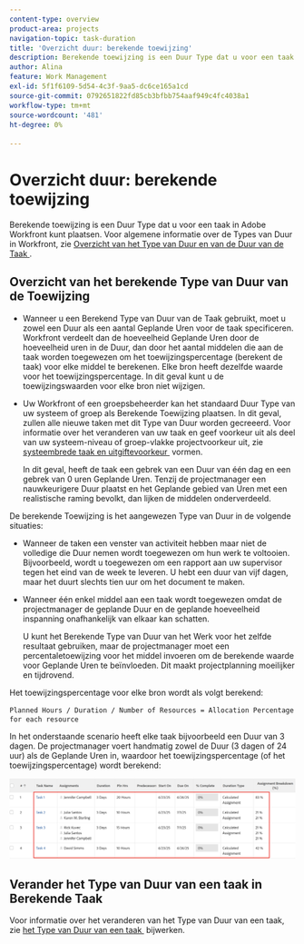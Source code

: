 ```yaml
---
content-type: overview
product-area: projects
navigation-topic: task-duration
title: 'Overzicht duur: berekende toewijzing'
description: Berekende toewijzing is een Duur Type dat u voor een taak in Adobe Workfront kunt plaatsen. Voor algemene informatie over de Types van Duur in Workfront, zie Overzicht van het Type van Duur en van de Duur van de Taak.
author: Alina
feature: Work Management
exl-id: 5f1f6109-5d54-4c3f-9aa5-dc6ce165a1cd
source-git-commit: 0792651822fd85cb3bfbb754aaf949c4fc4038a1
workflow-type: tm+mt
source-wordcount: '481'
ht-degree: 0%

---
```


# Overzicht duur: berekende toewijzing

<!-- Audited: 5/2025 -->

Berekende toewijzing is een Duur Type dat u voor een taak in Adobe Workfront kunt plaatsen. Voor algemene informatie over de Types van Duur in Workfront, zie [&#x200B; Overzicht van het Type van Duur en van de Duur van de Taak &#x200B;](../../../manage-work/tasks/taskdurtn/task-duration-and-duration-type.md).

## Overzicht van het berekende Type van Duur van de Toewijzing

<!--
<p data-mc-conditions="QuicksilverOrClassic.Draft mode">(NOTE: This Hub issue has a powerpoint that highlights information that is useful to users when using Calculated Assignment duration type. I don't think we can use the powerpoint, because it's old. I also don't know if the things they discuss are still relevant, since the PP is from 2015. I've closed the issue, but I'm putting a link here just in case the info is useful. https://hub.workfront.com/issue/5a9dd7d5007d02a8966014557c23cc89/updates)</p>
-->

* Wanneer u een Berekend Type van Duur van de Taak gebruikt, moet u zowel een Duur als een aantal Geplande Uren voor de taak specificeren. Workfront verdeelt dan de hoeveelheid Geplande Uren door de hoeveelheid uren in de Duur, dan door het aantal middelen die aan de taak worden toegewezen om het toewijzingspercentage (berekent de taak) voor elke middel te berekenen. Elke bron heeft dezelfde waarde voor het toewijzingspercentage. In dit geval kunt u de toewijzingswaarden voor elke bron niet wijzigen.
* Uw Workfront of een groepsbeheerder kan het standaard Duur Type van uw systeem of groep als Berekende Toewijzing plaatsen. In dit geval, zullen alle nieuwe taken met dit Type van Duur worden gecreeerd. Voor informatie over het veranderen van uw taak en geef voorkeur uit als deel van uw systeem-niveau of groep-vlakke projectvoorkeur uit, zie [&#x200B; systeembrede taak en uitgiftevoorkeur &#x200B;](../../../administration-and-setup/set-up-workfront/configure-system-defaults/set-task-issue-preferences.md) vormen.

  In dit geval, heeft de taak een gebrek van een Duur van één dag en een gebrek van 0 uren Geplande Uren. Tenzij de projectmanager een nauwkeurigere Duur plaatst en het Geplande gebied van Uren met een realistische raming bevolkt, dan lijken de middelen onderverdeeld.

De berekende Toewijzing is het aangewezen Type van Duur in de volgende situaties:

* Wanneer de taken een venster van activiteit hebben maar niet de volledige die Duur nemen wordt toegewezen om hun werk te voltooien. Bijvoorbeeld, wordt u toegewezen om een rapport aan uw supervisor tegen het eind van de week te leveren. U hebt een duur van vijf dagen, maar het duurt slechts tien uur om het document te maken.
* Wanneer één enkel middel aan een taak wordt toegewezen omdat de projectmanager de geplande Duur en de geplande hoeveelheid inspanning onafhankelijk van elkaar kan schatten.

  U kunt het Berekende Type van Duur van het Werk voor het zelfde resultaat gebruiken, maar de projectmanager moet een percentaletoewijzing voor het middel invoeren om de berekende waarde voor Geplande Uren te beïnvloeden. Dit maakt projectplanning moeilijker en tijdrovend.

Het toewijzingspercentage voor elke bron wordt als volgt berekend:

```
Planned Hours / Duration / Number of Resources = Allocation Percentage for each resource
```

In het onderstaande scenario heeft elke taak bijvoorbeeld een Duur van 3 dagen. De projectmanager voert handmatig zowel de Duur (3 dagen of 24 uur) als de Geplande Uren in, waardoor het toewijzingspercentage (of het toewijzingspercentage) wordt berekend:

![](assets/calcassign-350x80.png)

## Verander het Type van Duur van een taak in Berekende Taak

Voor informatie over het veranderen van het Type van Duur van een taak, zie [&#x200B; het Type van Duur van een taak &#x200B;](../../../manage-work/tasks/taskdurtn/update-duration-type-of-task.md) bijwerken.

<!--
<p data-mc-conditions="QuicksilverOrClassic.Draft mode">(NOTE: replaced with new article linked above)</p>
-->

<!--
<ol data-mc-conditions="QuicksilverOrClassic.Draft mode">
<li value="1">Go to a task for which you want to change the Duration Type.</li>
<li value="2"> <p data-mc-conditions="QuicksilverOrClassic.Quicksilver">Click <strong>Task Details</strong> in the left panel, then in the Overview area double click <strong>Duration Type</strong>. </p> </li>
<li value="3">Select <strong>Calculated Assignment</strong> from the drop-down menu.</li>
<li value="4">Click <strong>Save</strong> <strong>Changes</strong>.</li>
</ol>
-->
